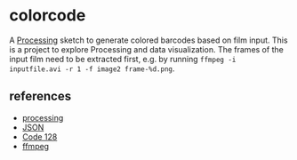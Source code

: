 colorcode
=========

A [Processing](http://processing.org) sketch to generate colored barcodes based on film input. This is a project to explore Processing and data visualization. The frames of the input film need to be extracted first, e.g. by running ```ffmpeg -i inputfile.avi -r 1 -f image2 frame-%d.png```.

references
----------
* [processing](http://processing.org)
* [JSON](http://json.org/)
* [Code 128](https://en.wikipedia.org/wiki/Code_128)
* [ffmpeg](http://ffmpeg.org/)